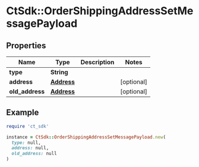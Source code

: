 # CtSdk::OrderShippingAddressSetMessagePayload

## Properties

| Name | Type | Description | Notes |
| ---- | ---- | ----------- | ----- |
| **type** | **String** |  |  |
| **address** | [**Address**](Address.md) |  | [optional] |
| **old_address** | [**Address**](Address.md) |  | [optional] |

## Example

```ruby
require 'ct_sdk'

instance = CtSdk::OrderShippingAddressSetMessagePayload.new(
  type: null,
  address: null,
  old_address: null
)
```

